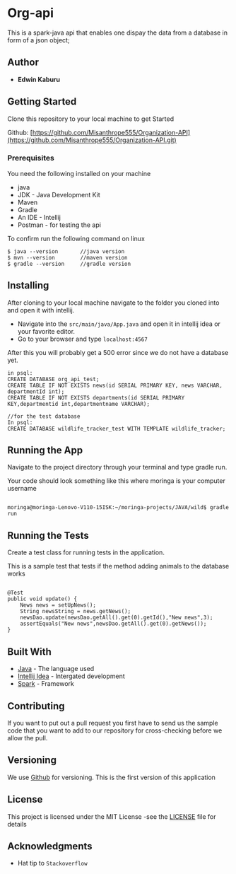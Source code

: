 # Org-api

This is a spark-java api that enables one dispay the data from a database in form of a json object;

## Author

- **Edwin Kaburu**





## Getting Started

Clone this repository to your local machine to get Started

Github: [https://github.com/Misanthrope555/Organization-API](https://github.com/Misanthrope555/Organization-API.git)

### Prerequisites

You need the following installed on your machine

- java
- JDK - Java Development Kit
- Maven
- Gradle
- An IDE - Intellij
- Postman - for testing the api

To confirm run the following command on linux

```
$ java --version       //java version
$ mvn --version        //maven version
$ gradle --version     //gradle version
```

## Installing

After cloning to your local machine navigate to the folder you cloned into and open it with intellij.

- Navigate into the `src/main/java/App.java` and open it in intellij idea or your favorite editor.
- Go to your browser and type `localhost:4567`

After this you will probably get a 500 error since we do not have a database yet.
```
in psql:
CREATE DATABASE org_api_test;
CREATE TABLE IF NOT EXISTS news(id SERIAL PRIMARY KEY, news VARCHAR, departmentId int);
CREATE TABLE IF NOT EXISTS departments(id SERIAL PRIMARY KEY,departmentid int,departmentname VARCHAR);

//for the test database
In psql:
CREATE DATABASE wildlife_tracker_test WITH TEMPLATE wildlife_tracker;

```

## Running the App
Navigate to the project directory through your terminal and type gradle run.


Your code should look something like this where moringa is your computer username

```

moringa@moringa-Lenovo-V110-15ISK:~/moringa-projects/JAVA/wild$ gradle run

```


## Running the Tests

Create a test class for running tests in the application.

This is a sample test that tests if the method adding animals to the database works

```

@Test
public void update() {
    News news = setUpNews();
    String newsString = news.getNews();
    newsDao.update(newsDao.getAll().get(0).getId(),"New news",3);
    assertEquals("New news",newsDao.getAll().get(0).getNews());
}

```

## Built With

- [Java](https://www.java.com/) - The language used
- [Intellij Idea](https://www.jetbrains.com/idea/) - Intergated development
- [Spark]() - Framework

## Contributing

If you want to put out a pull request you first have to send us the sample code that you want to add to our repository for cross-checking before we allow the pull.

## Versioning

We use [Github](https://github.com/) for versioning. This is the first version of this application

## License

This project is licensed under the MIT License -see the [LICENSE](LICENSE) file for details

## Acknowledgments

- Hat tip to `Stackoverflow`
